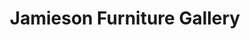 ---
title: "Jamieson Furniture Gallery"
url: /bellevue/jamieson-furniture-gallery/
shop: furniture
---